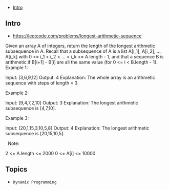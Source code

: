 - [Intro](#intro)

## Intro

- https://leetcode.com/problems/longest-arithmetic-sequence

Given an array A of integers, return the length of the longest arithmetic subsequence in A.
Recall that a subsequence of A is a list A[i_1], A[i_2], ..., A[i_k] with 0 <= i_1 < i_2 < ... < i_k <= A.length - 1, and that a sequence B is arithmetic if B[i+1] - B[i] are all the same value (for 0 <= i < B.length - 1).
 
Example 1:

Input: [3,6,9,12]
Output: 4
Explanation: 
The whole array is an arithmetic sequence with steps of length = 3.


Example 2:

Input: [9,4,7,2,10]
Output: 3
Explanation: 
The longest arithmetic subsequence is [4,7,10].


Example 3:

Input: [20,1,15,3,10,5,8]
Output: 4
Explanation: 
The longest arithmetic subsequence is [20,15,10,5].


 
Note:

2 <= A.length <= 2000
0 <= A[i] <= 10000



## Topics

- `Dynamic Programming`


